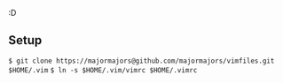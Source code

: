 :D

Setup
-----
`$ git clone https://majormajors@github.com/majormajors/vimfiles.git $HOME/.vim`
`$ ln -s $HOME/.vim/vimrc $HOME/.vimrc`
